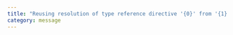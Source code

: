 ```yaml
---
title: "Reusing resolution of type reference directive '{0}' from '{1}' of old program, it was not resolved."
category: message
---
```

